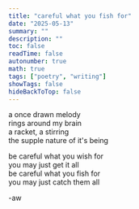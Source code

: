 ```yaml
---
title: "careful what you fish for"
date: "2025-05-13"
summary: ""
description: ""
toc: false
readTime: false
autonumber: true
math: true
tags: ["poetry", "writing"]
showTags: false
hideBackToTop: false
---
```


a once drawn melody  
rings around my brain  
a racket, a stirring  
the supple nature of it's being  

be careful what you wish for  
you may just get it all  
be careful what you fish for  
you may just catch them all 

-aw